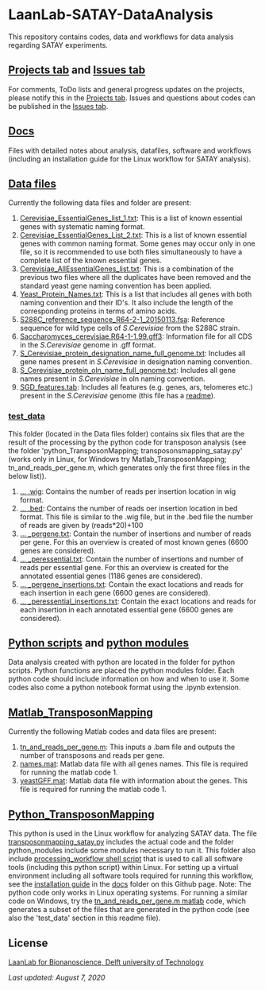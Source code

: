 # LaanLab-SATAY-DataAnalysis

This repository contains codes, data and workflows for data analysis regarding SATAY experiments.

## [Projects tab](https://github.com/Gregory94/LaanLab-SATAY-DataAnalysis/projects/1) and [Issues tab](https://github.com/Gregory94/LaanLab-SATAY-DataAnalysis/issues)

For comments, ToDo lists and general progress updates on the projects, please notify this in the [Projects tab](https://github.com/Gregory94/LaanLab-SATAY-DataAnalysis/projects/1).
Issues and questions about codes can be published in the [Issues tab](https://github.com/Gregory94/LaanLab-SATAY-DataAnalysis/issues).

## [Docs](https://github.com/Gregory94/LaanLab-SATAY-DataAnalysis/tree/master/docs)

Files with detailed notes about analysis, datafiles, software and workflows (including an installation guide for the Linux workflow for SATAY analysis).

## [Data files](https://github.com/Gregory94/LaanLab-SATAY-DataAnalysis/tree/master/Data_Files)

Currently the following data files and folder are present:

1. [Cerevisiae_EssentialGenes_list_1.txt](https://github.com/Gregory94/LaanLab-SATAY-DataAnalysis/blob/master/Data_Files/Cervisiae_EssentialGenes_List_1.txt): This is a list of known essential genes with systematic naming format.
2. [Cerevisiae_EssentialGenes_List_2.txt](https://github.com/Gregory94/LaanLab-SATAY-DataAnalysis/blob/master/Data_Files/Cervisiae_EssentialGenes_List_2.txt): This is a list of known essential genes with common naming format. Some genes may occur only in one file, so it is recommended to use both files simultaneously to have a complete list of the known essential genes.
3. [Cerevisiae_AllEssentialGenes_list.txt](https://github.com/Gregory94/LaanLab-SATAY-DataAnalysis/blob/master/Data_Files/Cerevisiae_AllEssentialGenes_List.txt): This is a combination of the previous two files where all the duplicates have been removed and the standard yeast gene naming convention has been applied.
4. [Yeast_Protein_Names.txt](https://github.com/Gregory94/LaanLab-SATAY-DataAnalysis/blob/master/Data_Files/Yeast_Protein_Names.txt): This is a list that includes all genes with both naming convention and their ID's. It also include the length of the corresponding proteins in terms of amino acids.
5. [S288C_reference_sequence_R64-2-1_20150113.fsa](https://github.com/Gregory94/LaanLab-SATAY-DataAnalysis/blob/master/Data_Files/S288C_reference_sequence_R64-2-1_20150113.fsa): Reference sequence for wild type cells of *S.Cerevisiae* from the S288C strain.
6. [Saccharomyces_cerevisiae.R64-1-1.99.gff3](https://github.com/Gregory94/LaanLab-SATAY-DataAnalysis/blob/master/Data_Files/Saccharomyces_cerevisiae.R64-1-1.99.gff3): Information file for all CDS in the *S.Cerevisiae* genome in .gff format.
7. [S_Cerevisiae_protein_designation_name_full_genome.txt](https://github.com/Gregory94/LaanLab-SATAY-DataAnalysis/blob/master/Data_Files/S_Cerevisiae_protein_designation_name_full_genome.txt): Includes all gene names present in *S.Cerevisiae* in designation naming convention.
8. [S_Cerevisiae_protein_oln_name_full_genome.txt](https://github.com/Gregory94/LaanLab-SATAY-DataAnalysis/blob/master/Data_Files/S_Cerevisiae_protein_oln_name_full_genome.txt): Includes all gene names present in *S.Cerevisiae* in oln naming convention.
9. [SGD_features.tab](https://github.com/Gregory94/LaanLab-SATAY-DataAnalysis/blob/master/Data_Files/SGD_features.tab): Includes all features (e.g. genes, ars, telomeres etc.) present in the *S.Cerevisiae* genome (this file has a [readme](https://github.com/Gregory94/LaanLab-SATAY-DataAnalysis/blob/master/Data_Files/SGD_features.README)).

### [test_data](https://github.com/Gregory94/LaanLab-SATAY-DataAnalysis/tree/master/Data_Files/test_data)

This folder (located in the Data files folder) contains six files that are the result of the processing by the python code for transposon analysis (see the folder 'python_TransposonMapping; transposonsmapping_satay.py' (works only in Linux, for Windows try Matlab_TransposonMapping; tn_and_reads_per_gene.m, which generates only the first three files in the below list)).

1. [... .wig](https://github.com/Gregory94/LaanLab-SATAY-DataAnalysis/blob/master/Data_Files/test_data/ERR1533148_trimmed.sorted.bam.wig): Contains the number of reads per insertion location in wig format.
2. [... .bed](https://github.com/Gregory94/LaanLab-SATAY-DataAnalysis/blob/master/Data_Files/test_data/ERR1533148_trimmed.sorted.bam.bed): Contains the number of reads oer insertion location in bed format. This file is similar to the .wig file, but in the .bed file the number of reads are given by (reads*20)+100
3. [... _pergene.txt](https://github.com/Gregory94/LaanLab-SATAY-DataAnalysis/blob/master/Data_Files/test_data/ERR1533148_trimmed.sorted.bam_pergene.txt): Contain the number of insertions and number of reads per gene. For this an overview is created of most known genes (6600 genes are considered).
4. [... _peressential.txt](https://github.com/Gregory94/LaanLab-SATAY-DataAnalysis/blob/master/Data_Files/test_data/ERR1533148_trimmed.sorted.bam_peressential.txt): Contain the number of insertions and number of reads per essential gene. For this an overview is created for the annotated essential genes (1186 genes are considered).
5. [... _pergene_insertions.txt](https://github.com/Gregory94/LaanLab-SATAY-DataAnalysis/blob/master/Data_Files/test_data/ERR1533148_trimmed.sorted.bam_pergene_insertions.txt): Contain the exact locations and reads for each insertion in each gene (6600 genes are considered).
6. [... _peressential_insertions.txt](https://github.com/Gregory94/LaanLab-SATAY-DataAnalysis/blob/master/Data_Files/test_data/ERR1533148_trimmed.sorted.bam_peressential_insertions.txt): Contain the exact locations and reads for each insertion in each annotated essential gene (6600 genes are considered).

## [Python scripts](https://github.com/Gregory94/LaanLab-SATAY-DataAnalysis/tree/master/python_scripts) and [python modules](https://github.com/Gregory94/LaanLab-SATAY-DataAnalysis/tree/master/python_modules)

Data analysis created with python are located in the folder for python scripts.
Python functions are placed the python modules folder.
Each python code should include information on how and when to use it.
Some codes also come a python notebook format using the .ipynb extension.

## [Matlab_TransposonMapping](https://github.com/Gregory94/LaanLab-SATAY-DataAnalysis/tree/master/Matlab_TransposonMapping)

Currently the following Matlab codes and data files are present:

1. [tn_and_reads_per_gene.m](https://github.com/Gregory94/LaanLab-SATAY-DataAnalysis/blob/master/Matlab_TransposonMapping/tn_and_reads_per_gene.m): This inputs a .bam file and outputs the number of transposons and reads per gene.
2. [names.mat](https://github.com/Gregory94/LaanLab-SATAY-DataAnalysis/blob/master/Matlab_TransposonMapping/names.mat): Matlab data file with all genes names. This file is required for running the matlab code 1.
3. [yeastGFF.mat](https://github.com/Gregory94/LaanLab-SATAY-DataAnalysis/blob/master/Matlab_TransposonMapping/yeastGFF.mat): Matlab data file with information about the genes. This file is required for running the matlab code 1.

## [Python_TransposonMapping](https://github.com/Gregory94/LaanLab-SATAY-DataAnalysis/tree/master/Python_TransposonMapping)

This python is used in the Linux workflow for analyzing SATAY data.
The file [transposonmapping_satay.py](https://github.com/Gregory94/LaanLab-SATAY-DataAnalysis/blob/master/Python_TransposonMapping/transposonmapping_satay.py) includes the actual code and the folder python_modules include some modules necessary to run it.
This folder also include [processing_workflow shell script](https://github.com/Gregory94/LaanLab-SATAY-DataAnalysis/blob/master/Python_TransposonMapping/processing_workflow.sh) that is used to call all software tools (including this python script) within Linux.
For setting up a virtual environment including all software tools required for running this workflow, see the [installation guide](https://github.com/Gregory94/LaanLab-SATAY-DataAnalysis/blob/master/docs/Installation_Guide_SATAY_Analysis_Software.pdf) in the [docs](https://github.com/Gregory94/LaanLab-SATAY-DataAnalysis/tree/master/docs) folder on this Github page.
Note: The python code only works in Linux operating systems. For running a similar code on Windows, try the [tn_and_reads_per_gene.m matlab](https://github.com/Gregory94/LaanLab-SATAY-DataAnalysis/blob/master/Matlab_TransposonMapping/tn_and_reads_per_gene.m) code, which generates a subset of the files that are generated in the python code (see also the 'test_data' section in this readme file).

## License
[LaanLab for Bionanoscience, Delft university of Technology](https://www.tudelft.nl/en/faculty-of-applied-sciences/about-faculty/departments/bionanoscience/research/research-labs/liedewij-laan-lab/research-projects/evolvability-and-modularity-of-essential-functions-in-budding-yeast/)

*Last updated: August 7, 2020*
